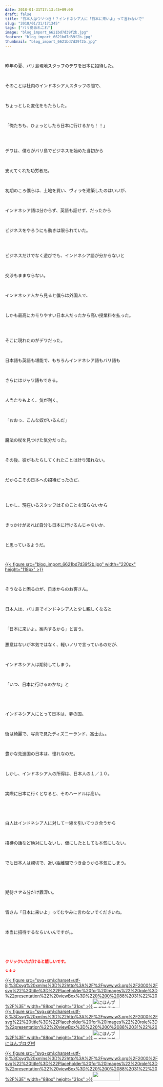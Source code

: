 ```yaml
---
date: 2018-01-31T17:13:45+09:00
draft: false
title: "日本人はウソつき！？インドネシア人に「日本に来いよ」って言わないで"
slug: "2018/01/31/171345"
tags: ["バリ島あれこれ"]
image: "blog_import_6621bd7d39f2b.jpg"
feature: "blog_import_6621bd7d39f2b.jpg"
thumbnail: "blog_import_6621bd7d39f2b.jpg"
---
```

<p> </p><p>昨年の夏、バリ島現地スタッフのデワを日本に招待した。</p><p> </p><p>そのことは社内のインドネシア人スタッフの間で、</p><p> </p><p>ちょっとした変化をもたらした。</p><p> </p><p>「俺たちも、ひょっとしたら日本に行けるかも！！」</p><p> </p><p><br/>デワは、僕らがバリ島でビジネスを始めた当初から</p><p> </p><p>支えてくれた功労者だ。</p><p> </p><p>初期のころ僕らは、土地を買い、ヴィラを建築したのはいいが、</p><p> </p><p>インドネシア語は分からず、英語も話せず、だったから</p><p> </p><p>ビジネスをやろうにも動きは限られていた。</p><p> </p><p><br/>ビジネスだけでなく遊びでも、インドネシア語が分からないと</p><p> </p><p>交渉もままならない。</p><p> </p><p>インドネシア人から見ると僕らは外国人で、</p><p> </p><p>しかも最高にカモりやすい日本人だったから高い授業料を払った。</p><p> </p><p><br/>そこに現れたのがデワだった。</p><p> </p><p>日本語も英語も堪能で、もちろんインドネシア語もバリ語も</p><p> </p><p>さらにはジャワ語もできる。</p><p> </p><p>人当たりもよく、気が利く。</p><p> </p><p>「おおっ、こんな奴がいるんだ」</p><p> </p><p>魔法の杖を見つけた気分だった。</p><p> </p><p>その後、彼がもたらしてくれたことは計り知れない。</p><p> </p><p>だからこその日本への招待だったのだ。</p><p> </p><p><br/>しかし、現在いるスタッフはそのことを知らないから</p><p> </p><p>きっかけがあれば自分も日本に行けるんじゃないか、</p><p> </p><p>と思っているようだ。</p><p> </p><p><a href="blog_import_6621bd7d39f2b.jpg">{{< figure src="blog_import_6621bd7d39f2b.jpg" width="220px" height="118px" >}}</a></p><p> </p><p>そうなると困るのが、日本からのお客さん。</p><p> </p><p>日本人は、バリ島でインドネシア人と少し親しくなると</p><p> </p><p>「日本に来いよ。案内するから」と言う。</p><p><br/>悪意はないが本気ではなく、軽いノリで言っているのだが、</p><p> </p><p>インドネシア人は期待してしまう。</p><p> </p><p>「いつ、日本に行けるのかな」と</p><p> </p><p> </p><p>インドネシア人にとって日本は、夢の国。</p><p> </p><p>街は綺麗で、写真で見たディズニーランド、富士山。。</p><p> </p><p>豊かな先進国の日本は、憧れなのだ。</p><p> </p><p>しかし、インドネシア人の所得は、日本人の１／１０。</p><p> </p><p>実際に日本に行くとなると、そのハードルは高い。</p><p> </p><p> </p><p>白人はインドネシア人に対して一線を引いてつき合うから</p><p> </p><p>招待の話など絶対にしないし、仮にしたとしても本気にしない。</p><p> </p><p>でも日本人は親切で、近い距離間でつき合うから本気にしまう。</p><p> </p><p> </p><p>期待させる分だけ罪深い。</p><p> </p><p>皆さん「日本に来いよ」ってむやみに言わないでくださいね。</p><p> </p><p>本当に招待するならいいんですが。。</p><p> </p><p> </p><p><font color="#ff0000" size="2"><strong>クリックいただけると嬉しいです。</strong></font></p><p><font color="#ff0000" size="2"><strong>↓↓↓</strong></font></p><p><a href="ranking.html?p_cid=01260127" id="&amp;blogmura_banner" target="_blank">{{< figure src="svg+xml;charset=utf-8,%3Csvg%20xmlns%3D%22http%3A%2F%2Fwww.w3.org%2F2000%2Fsvg%22%20title%3D%22Placeholder%20for%20Images%22%20role%3D%22presentation%22%20viewBox%3D%220%200%2088%2031%22%20%2F%3E" width="88px" height="31px" >}}<noscript><img alt="にほんブログ村 その他生活ブログ 不動産投資へ" border="0" height="31" src="https://img-proxy.blog-video.jp/images?url=http%3A%2F%2Flife.blogmura.com%2Fhudousantoushi%2Fimg%2Fhudousantoushi88_31.gif" width="88"></noscript></a><br/><a href="ranking.html?p_cid=01260127" target="_blank">{{< figure src="svg+xml;charset=utf-8,%3Csvg%20xmlns%3D%22http%3A%2F%2Fwww.w3.org%2F2000%2Fsvg%22%20title%3D%22Placeholder%20for%20Images%22%20role%3D%22presentation%22%20viewBox%3D%220%200%2088%2031%22%20%2F%3E" width="88px" height="31px" >}}<noscript><img alt="にほんブログ村 海外生活ブログ バリ島情報へ" border="0" height="31" src="https://img-proxy.blog-video.jp/images?url=http%3A%2F%2Foverseas.blogmura.com%2Fbali%2Fimg%2Fbali88_31.gif" width="88"></noscript></a><br/><a href="ranking.html?p_cid=01260127" target="_blank">にほんブログ村</a></p><p><a href="link.php?1804582" title="人気ブログランキングへ">{{< figure src="svg+xml;charset=utf-8,%3Csvg%20xmlns%3D%22http%3A%2F%2Fwww.w3.org%2F2000%2Fsvg%22%20title%3D%22Placeholder%20for%20Images%22%20role%3D%22presentation%22%20viewBox%3D%220%200%2088%2031%22%20%2F%3E" width="88px" height="31px" >}}<noscript><img border="0" height="31" src="https://blog.with2.net/img/banner/banner_22.gif" width="88"></noscript></a></p><p> </p>

